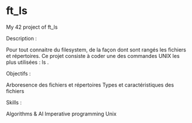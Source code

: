 # ft_ls
My 42 project of ft_ls

Description :

Pour tout connaitre du filesystem, de la façon dont sont rangés les fichiers et répertoires.
Ce projet consiste à coder une des commandes UNIX les plus utilisées : ls .

Objectifs :

Arboresence des fichiers et répertoires
Types et caractéristiques des fichiers

Skills :

Algorithms & AI
Imperative programming
Unix
